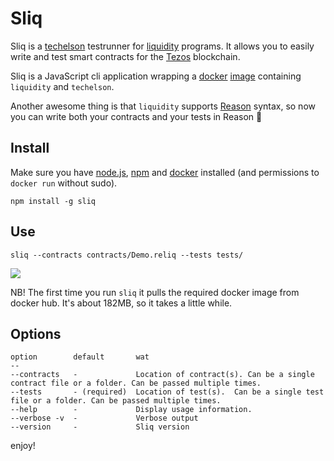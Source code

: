 # Sliq

Sliq is a [techelson](https://ocamlpro.github.io/techelson/) testrunner for [liquidity](http://www.liquidity-lang.org/) programs. It allows you to easily write and test smart contracts for the [Tezos](https://tezos.com/) blockchain.

Sliq is a JavaScript cli application wrapping a [docker](https://www.docker.com/) [image](https://hub.docker.com/r/asbjornenge/sliq) containing `liquidity` and `techelson`.

Another awesome thing is that `liquidity` supports [Reason](https://reasonml.github.io/) syntax, so now you can write both your contracts and your tests in Reason :sparkling_heart:

## Install

Make sure you have [node.js](https://nodejs.org/en/), [npm](https://www.npmjs.com/) and [docker](https://www.docker.com/) installed (and permissions to `docker run` without sudo).

```
npm install -g sliq
```

## Use

```
sliq --contracts contracts/Demo.reliq --tests tests/
```
<a href="https://asciinema.org/a/o5E9g5j1s0lEw3X7NEljqvNUx" target="_blank"><img src="https://asciinema.org/a/o5E9g5j1s0lEw3X7NEljqvNUx.svg" /></a>

NB! The first time you run `sliq` it pulls the required docker image from docker hub. It's about 182MB, so it takes a little while.

## Options 

```
option        default       wat
--
--contracts   -             Location of contract(s). Can be a single contract file or a folder. Can be passed multiple times.
--tests       - (required)  Location of test(s).  Can be a single test file or a folder. Can be passed multiple times.
--help        -             Display usage information.
--verbose -v  -             Verbose output
--version     -             Sliq version
```

enjoy!
